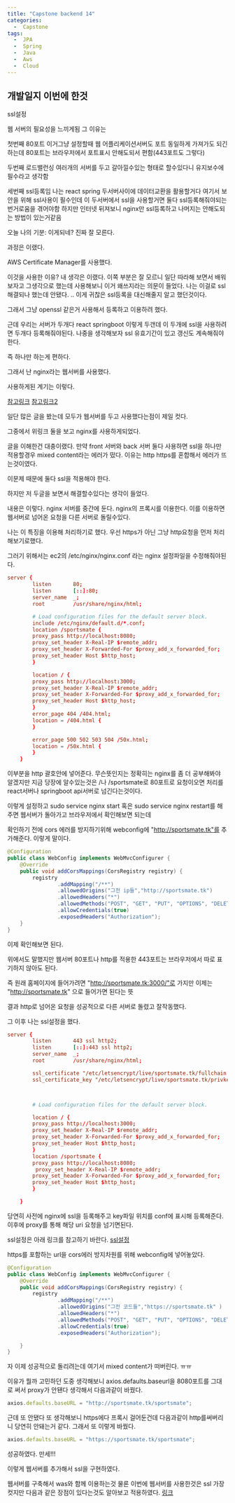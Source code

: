 ```yaml
---
title: "Capstone backend 14"
categories:
  -  Capstone
tags:
  -  JPA
  -  Spring
  -  Java
  -  Aws
  -  Cloud
---
```

개발일지 이번에 한것
------
ssl설정

웹 서버의 필요성을 느끼게됨 그 이유는 

첫번째 80포트 이거그냥 설정할때 웹 어플리케이션서버도 포트 동일하게 가져가도 되긴하는데 80포트는 브라우저에서 포트표시 안해도되서 편함(443포트도 그렇다)

두번째 로드밸런싱 여러개의 서버를 두고 갈아낄수있는 형태로 할수있다니 유지보수에 필수라고 생각함

세번째 ssl등록임 나는 react spring 두서버사이에 데이터교환을 활용할거다 여기서 보안을 위해 ssl사용이 필수인데 이 두서버에서 ssl을 사용할거면 둘다 ssl등록해줘야되는 번거로움을 겪어야함 하지만 인터넷 뒤져보니 nginx만 ssl등록하고 나머지는 안해도되는 방법이 있는거같음

오늘 나의 기분: 이게되네?
진짜 잘 모른다.

과정은 이랬다.

AWS Certificate Manager를 사용했다.

이것을 사용한 이유? 내 생각은 이랬다. 이쪽 부분은 잘 모르니 일단 따라해 보면서 배워보자고
그생각으로 했는데 사용해보니 이거 왜쓰지라는 의문이 들었다. 나는 이걸로 ssl 해결되나 했는데 안됐다.
..
이게 귀찮은 ssl등록을 대신해줄지 알고 했던것이다.

그래서 그냥 openssl 같은거 사용해서 등록하고 이용하려 했다.

근데 우리는 서버가 두개다 react springboot 이렇게 두갠데 이 두개에 ssl을 사용하려면 두개다 등록해줘야된다. 나중을 생각해보자 ssl 유효기간이 있고 갱신도 계속해줘야한다.

즉 하나만 하는게 편하다. 

그래서 난 nginx라는 웹서버를 사용했다.

사용하게된 계기는 이렇다.

[참고링크](https://hi-dot.tistory.com/22)
[참고링크2](https://xetown.com/questions/780401)

일단 많은 글을 봤는데 모두가 웹서버를 두고 사용했다는점이 제일 컷다.

그중에서 위링크 둘을 보고 nginx를 사용하게되었다.

글을 이해한건 대충이랬다. 만약 front 서버와 back 서버 둘다 사용하면 ssl을 하나만 적용할경우
mixed content라는 에러가 떴다. 이유는 http https를 혼합해서 에러가 뜨는것이였다.

이문제 때문에 둘다 ssl을 적용해야 한다.

하지만 저 두글을 보면서 해결할수있다는 생각이 들었다.

내용은 이렇다. nginx 서버를 중간에 둔다. nginx의 프록시를 이용한다. 
이를 이용하면 웹서버로 넘어온 요청을 다른 서버로 돌릴수있다.

나는 이 특징을 이용해 처리하기로 했다. 우선 https가 아닌 그냥 http요청을 먼저 처리해보기로했다.

그러기 위해서는 ec2의 /etc/nginx/nginx.conf 라는 nginx 설정파일을 수정해줘야된다.
```conf
server {
        listen       80;
        listen       [::]:80;
        server_name  _;
        root         /usr/share/nginx/html;

        # Load configuration files for the default server block.
        include /etc/nginx/default.d/*.conf;
        location /sportsmate {
        proxy_pass http://localhost:8080;
        proxy_set_header X-Real-IP $remote_addr;
        proxy_set_header X-Forwarded-For $proxy_add_x_forwarded_for;
        proxy_set_header Host $http_host;
        }

        location / {
        proxy_pass http://localhost:3000;
        proxy_set_header X-Real-IP $remote_addr;
        proxy_set_header X-Forwarded-For $proxy_add_x_forwarded_for;
        proxy_set_header Host $http_host;
        }
        error_page 404 /404.html;
        location = /404.html {
        }

        error_page 500 502 503 504 /50x.html;
        location = /50x.html {
        }
    }
```
이부분을 http 괄호안에 넣어준다. 무슨뜻인지는 정확히는 nginx를 좀 더 공부해봐야 알겠지만
지금 당장에 알수있는것은 /나 /sportsmate로 80포트로 요청이오면 처리를 react서버나 springboot api서버로 넘긴다는것이다.

 이렇게 설정하고 sudo service nginx start 혹은 sudo service nginx restart를 해주면 웹서버가 돌아가고 브라우저에서 확인해보면 되는데

확인하기 전에 cors 에러를 방지하기위해 webconfig에 "http://sportsmate.tk"를 추가해준다.
이렇게 말이다.

```java
@Configuration
public class WebConfig implements WebMvcConfigurer {
    @Override
    public void addCorsMappings(CorsRegistry registry) {
        registry
                .addMapping("/**")
                .allowedOrigins("그전 ip들","http://sportsmate.tk")
                .allowedHeaders("*")
                .allowedMethods("POST", "GET", "PUT", "OPTIONS", "DELETE", "HEAD")
                .allowCredentials(true)
                .exposedHeaders("Authorization");
    }
}
```
이제 확인해보면 된다.

위에서도 말했지만 웹서버 80포트나 http를 적용한 443포트는 브라우저에서 따로 표기하지 않아도 된다.

즉 원래 홈페이지에 들어가려면 "http://sportsmate.tk:3000/"로 가지만 
이제는 "http://sportsmate.tk" 으로 들어가면 된다는 뜻 

결과 http로 넘어온 요청을 성공적으로 다른 서버로 돌렸고 잘작동했다.

그 이후 나는 ssl설정을 했다. 

```conf
server {
        listen       443 ssl http2;
        listen       [::]:443 ssl http2;
        server_name  _;
        root         /usr/share/nginx/html;

        ssl_certificate "/etc/letsencrypt/live/sportsmate.tk/fullchain.pem";
        ssl_certificate_key "/etc/letsencrypt/live/sportsmate.tk/privkey.pem";



        # Load configuration files for the default server block.

        location / {
        proxy_pass http://localhost:3000;
        proxy_set_header X-Real-IP $remote_addr;
        proxy_set_header X-Forwarded-For $proxy_add_x_forwarded_for;
        proxy_set_header Host $http_host;
        }
        location /sportsmate {
        proxy_pass http://localhost:8080;
         proxy_set_header X-Real-IP $remote_addr;
        proxy_set_header X-Forwarded-For $proxy_add_x_forwarded_for;
        proxy_set_header Host $http_host;
        }

    }

```
당연히 사전에 nginx에 ssl을 등록해주고 key파일 위치를 conf에 표시해 등록해준다.
이후에 proxy를 통해 해당 uri 요청을 넘기면된다.

ssl설정은 아래 링크를 참고하기 바란다.
[ssl설정](https://genie247.tistory.com/203)


https를 포함하는 url을 cors에러 방지차원를 위해 webconfig에 넣어놓았다.

```java
@Configuration
public class WebConfig implements WebMvcConfigurer {
    @Override
    public void addCorsMappings(CorsRegistry registry) {
        registry
                .addMapping("/**")
                .allowedOrigins("그전 코드들","https://sportsmate.tk" )
                .allowedHeaders("*")
                .allowedMethods("POST", "GET", "PUT", "OPTIONS", "DELETE", "HEAD")
                .allowCredentials(true)
                .exposedHeaders("Authorization");

    }
}
```
자 이제 성공적으로 돌리려는데 여기서 mixed content가 떠버린다. ㅠㅠ 

이유가 뭘까 고민하던 도중 생각해보니 axios.defaults.baseurl을 8080포트를 그대로 써서 proxy가 안됀다 생각해서 다음과같이 바꿨다.
```javascript
axios.defaults.baseURL = "http://sportsmate.tk/sportsmate";

```
근데 또 안됐다 또 생각해보니 https에다 프록시 걸어둔건데 다음과같이 http를써버리니 당연히 안돼는거 같다. 그래서 또 이렇게 바꿨다.
```javascript
axios.defaults.baseURL = "https://sportsmate.tk/sportsmate";

```
성공하였다. 만세!!!

이렇게 웹서버를 추가해서 ssl을 구현하였다.

웹서버를 구축해서 was와 함께 이용하는것 물론 이번에 웹서버를 사용한것은 ssl 가장 컷지만 다음과 같은 장점이 있다는것도 알아보고 적용하였다.
[링크](https://gmlwjd9405.github.io/2018/10/27/webserver-vs-was.html)
